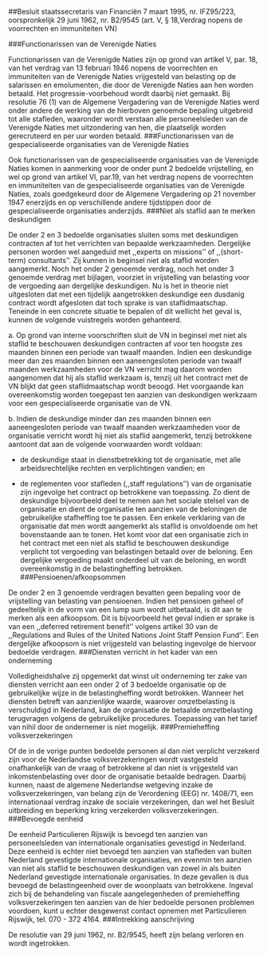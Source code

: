 <meta http-equiv='Content-Type' content='text/html; charset=utf-8' />

##Besluit staatssecretaris van Financiën 7 maart 1995, nr. IFZ95/223, oorspronkelijk 29 juni 1962, nr. B2/9545 (art. V, § 18,Verdrag nopens de voorrechten en immuniteiten VN)

###Functionarissen van de Verenigde Naties

Functionarissen van de Verenigde Naties zijn op grond van artikel V, par. 18, van het verdrag van 13 februari 1946 nopens de voorrechten en immuniteiten van de Verenigde Naties vrijgesteld van belasting op de salarissen en emolumenten, die door de Verenigde Naties aan hen worden betaald. Het progressie-voorbehoud wordt daarbij niet gemaakt. Bij resolutie 76 (1) van de Algemene Vergadering van de Verenigde Naties werd onder andere de werking van de hierboven genoemde bepaling uitgebreid tot alle stafleden, waaronder wordt verstaan alle personeelsleden van de Verenigde Naties met uitzondering van hen, die plaatselijk worden gerecruteerd en per uur worden betaald. 
###Functionarissen van de gespecialiseerde organisaties van de Verenigde Naties

Ook functionarissen van de gespecialiseerde organisaties van de Verenigde Naties komen in aanmerking voor de onder punt 2 bedoelde vrijstelling, en wel op grond van artikel VI, par.19, van het verdrag nopens de voorrechten en immuniteiten van de gespecialiseerde organisaties van de Verenigde Naties, zoals goedgekeurd door de Algemene Vergadering op 21 november 1947 enerzijds en op verschillende andere tijdstippen door de gespecialiseerde organisaties anderzijds. 
###Niet als staflid aan te merken deskundigen

De onder 2 en 3 bedoelde organisaties sluiten soms met deskundigen contracten af tot het verrichten van bepaalde werkzaamheden. Dergelijke personen worden wel aangeduid met ,,experts on missions’’ of ,,(short-term) consultants’’. Zij kunnen in beginsel niet als staflid worden aangemerkt. Noch het onder 2 genoemde verdrag, noch het onder 3 genoemde verdrag met bijlagen, voorziet in vrijstelling van belasting voor de vergoeding aan dergelijke deskundigen. Nu is het in theorie niet uitgesloten dat met een tijdelijk aangetrokken deskundige een dusdanig contract wordt afgesloten dat toch sprake is van staflidmaatschap. Teneinde in een concrete situatie te bepalen of dit wellicht het geval is, kunnen de volgende vuistregels worden gehanteerd. 

a. Op grond van interne voorschriften sluit de VN in beginsel met niet als staflid te beschouwen deskundigen contracten af voor ten hoogste zes maanden binnen een periode van twaalf maanden. Indien een deskundige meer dan zes maanden binnen een aaneengesloten periode van twaalf maanden werkzaamheden voor de VN verricht mag daarom worden aangenomen dat hij als staflid werkzaam is, tenzij uit het contract met de VN blijkt dat geen staflidmaatschap wordt beoogd. Het voorgaande kan overeenkomstig worden toegepast ten aanzien van deskundigen werkzaam voor een gespecialiseerde organisatie van de VN.  

b. Indien de deskundige minder dan zes maanden binnen een aaneengesloten periode van twaalf maanden werkzaamheden voor de organisatie verricht wordt hij niet als staflid aangemerkt, tenzij betrokkene aantoont dat aan de volgende voorwaarden wordt voldaan: 

- de deskundige staat in dienstbetrekking tot de organisatie, met alle arbeidsrechtelijke rechten en verplichtingen vandien; en  

- de reglementen voor stafleden (,,staff regulations’’) van de organisatie zijn ingevolge het contract op betrokkene van toepassing. Zo dient de deskundige bijvoorbeeld deel te nemen aan het sociale stelsel van de organisatie en dient de organisatie ten aanzien van de beloningen de gebruikelijke stafheffing toe te passen.     Een enkele verklaring van de organisatie dat men wordt aangemerkt als staflid is onvoldoende om het bovenstaande aan te tonen. Het komt voor dat een organisatie zich in het contract met een niet als staflid te beschouwen deskundige verplicht tot vergoeding van belastingen betaald over de beloning. Een dergelijke vergoeding maakt onderdeel uit van de beloning, en wordt overeenkomstig in de belastingheffing betrokken. 
###Pensioenen/afkoopsommen

De onder 2 en 3 genoemde verdragen bevatten geen bepaling voor de vrijstelling van belasting van pensioenen. Indien het pensioen geheel of gedeeltelijk in de vorm van een lump sum wordt uitbetaald, is dit aan te merken als een afkoopsom. Dit is bijvoorbeeld het geval indien er sprake is van een ,,deferred retirement benefit’’ volgens artikel 30 van de ,,Regulations and Rules of the United Nations Joint Staff Pension Fund’’. Een dergelijke afkoopsom is niet vrijgesteld van belasting ingevolge de hiervoor bedoelde verdragen. 
###Diensten verricht in het kader van een onderneming

Volledigheidshalve zij opgemerkt dat winst uit onderneming ter zake van diensten verricht aan een onder 2 of 3 bedoelde organisatie op de gebruikelijke wijze in de belastingheffing wordt betrokken. Wanneer het diensten betreft van aanzienlijke waarde, waarover omzetbelasting is verschuldigd in Nederland, kan de organisatie de betaalde omzetbelasting terugvragen volgens de gebruikelijke procedures. Toepassing van het tarief van nihil door de ondernemer is niet mogelijk. 
###Premieheffing volksverzekeringen

Of de in de vorige punten bedoelde personen al dan niet verplicht verzekerd zijn voor de Nederlandse volksverzekeringen wordt vastgesteld onafhankelijk van de vraag of betrokkene al dan niet is vrijgesteld van inkomstenbelasting over door de organisatie betaalde bedragen. Daarbij kunnen, naast de algemene Nederlandse wetgeving inzake de volksverzekeringen, van belang zijn de Verordening (EEG) nr. 1408/71, een internationaal verdrag inzake de sociale verzekeringen, dan wel het Besluit uitbreiding en beperking kring verzekerden volksverzekeringen. 
###Bevoegde eenheid

De eenheid Particulieren Rijswijk is bevoegd ten aanzien van personeelsleden van internationale organisaties gevestigd in Nederland. Deze eenheid is echter niet bevoegd ten aanzien van stafleden van buiten Nederland gevestigde internationale organisaties, en evenmin ten aanzien van niet als staflid te beschouwen deskundigen van zowel in als buiten Nederland gevestigde internationale organisaties. In deze gevallen is dus bevoegd de belastingeenheid over de woonplaats van betrokkene. Ingeval zich bij de behandeling van fiscale aangelegenheden of premieheffing volksverzekeringen ten aanzien van de hier bedoelde personen problemen voordoen, kunt u echter desgewenst contact opnemen met Particulieren Rijswijk, tel. 070 - 372 4164. 
###Intrekking aanschrijving

De resolutie van 29 juni 1962, nr. B2/9545, heeft zijn belang verloren en wordt ingetrokken.    
